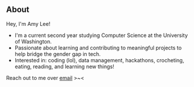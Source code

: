 ## About

Hey, I'm Amy Lee!

<ul>
  <li>I'm a current second year studying Computer Science at the University of Washington.</li>
  <li>Passionate about learning and contributing to meaningful projects to help bridge the gender gap in tech.</li>
  <li>Interested in: coding (lol), data management, hackathons, crocheting, eating, reading, and learning new things!</li>
</ul>

Reach out to me over <a href='mailto:amy.jeeyoon.lee@gmail.com'>email</a> >~< 
